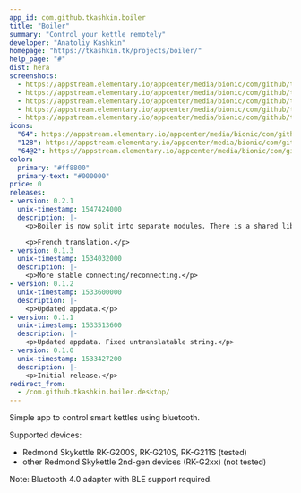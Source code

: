 ```yaml
---
app_id: com.github.tkashkin.boiler
title: "Boiler"
summary: "Control your kettle remotely"
developer: "Anatoliy Kashkin"
homepage: "https://tkashkin.tk/projects/boiler/"
help_page: "#"
dist: hera
screenshots:
  - https://appstream.elementary.io/appcenter/media/bionic/com/github/tkashkin.boiler/E398C1A0A50ED7FF3F034CE395BD124C/screenshots/image-1_orig.png
  - https://appstream.elementary.io/appcenter/media/bionic/com/github/tkashkin.boiler/E398C1A0A50ED7FF3F034CE395BD124C/screenshots/image-2_orig.png
  - https://appstream.elementary.io/appcenter/media/bionic/com/github/tkashkin.boiler/E398C1A0A50ED7FF3F034CE395BD124C/screenshots/image-3_orig.png
  - https://appstream.elementary.io/appcenter/media/bionic/com/github/tkashkin.boiler/E398C1A0A50ED7FF3F034CE395BD124C/screenshots/image-4_orig.png
  - https://appstream.elementary.io/appcenter/media/bionic/com/github/tkashkin.boiler/E398C1A0A50ED7FF3F034CE395BD124C/screenshots/image-5_orig.png
icons:
  "64": https://appstream.elementary.io/appcenter/media/bionic/com/github/tkashkin.boiler/E398C1A0A50ED7FF3F034CE395BD124C/icons/64x64/com.github.tkashkin.boiler_com.github.tkashkin.boiler.png
  "128": https://appstream.elementary.io/appcenter/media/bionic/com/github/tkashkin.boiler/E398C1A0A50ED7FF3F034CE395BD124C/icons/128x128/com.github.tkashkin.boiler_com.github.tkashkin.boiler.png
  "64@2": https://appstream.elementary.io/appcenter/media/bionic/com/github/tkashkin.boiler/E398C1A0A50ED7FF3F034CE395BD124C/icons/64x64@2/com.github.tkashkin.boiler_com.github.tkashkin.boiler.png
color:
  primary: "#ff8800"
  primary-text: "#000000"
price: 0
releases:
- version: 0.2.1
  unix-timestamp: 1547424000
  description: |-
    <p>Boiler is now split into separate modules. There is a shared library, a daemon listening DBus and a GTK+ application talking to daemon. Each device is also in its own module.</p>

    <p>French translation.</p>
- version: 0.1.3
  unix-timestamp: 1534032000
  description: |-
    <p>More stable connecting/reconnecting.</p>
- version: 0.1.2
  unix-timestamp: 1533600000
  description: |-
    <p>Updated appdata.</p>
- version: 0.1.1
  unix-timestamp: 1533513600
  description: |-
    <p>Updated appdata. Fixed untranslatable string.</p>
- version: 0.1.0
  unix-timestamp: 1533427200
  description: |-
    <p>Initial release.</p>
redirect_from:
  - /com.github.tkashkin.boiler.desktop/
---
```


<p>Simple app to control smart kettles using bluetooth.</p>
<p>Supported devices:</p>
<ul>
  <li>Redmond Skykettle RK-G200S, RK-G210S, RK-G211S (tested)</li>
  <li>other Redmond Skykettle 2nd-gen devices (RK-G2xx) (not tested)</li>
</ul>
<p>Note: Bluetooth 4.0 adapter with BLE support required.</p>